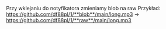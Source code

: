 Przy wklejaniu do notyfikatora zmieniamy blob na raw
Przykład:
https://github.com/df88pl/1/**blob**/main/long.mp3 -> https://github.com/df88pl/1/**raw**/main/long.mp3
